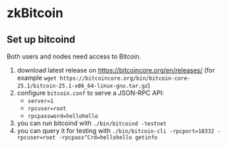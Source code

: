 # zkBitcoin

## Set up bitcoind

Both users and nodes need access to Bitcoin.

1. download latest release on https://bitcoincore.org/en/releases/ (for example `wget https://bitcoincore.org/bin/bitcoin-core-25.1/bitcoin-25.1-x86_64-linux-gnu.tar.gz`)
2. configure `bitcoin.conf` to serve a JSON-RPC API:
    - `server=1`
    - `rpcuser=root`
    - `rpcpassword=hellohello`
3. you can run bitcoind with `./bin/bitcoind -testnet`
4. you can query it for testing with `./bin/bitcoin-cli -rpcport=18332 -rpcuser=root -rpcpass^Crd=hellohello getinfo`

